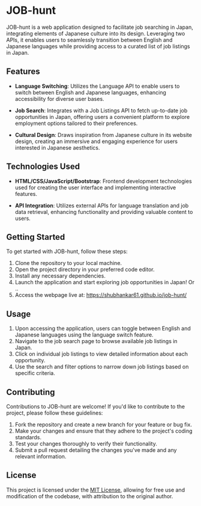 

# JOB-hunt

JOB-hunt is a web application designed to facilitate job searching in Japan, integrating elements of Japanese culture into its design. Leveraging two APIs, it enables users to seamlessly transition between English and Japanese languages while providing access to a curated list of job listings in Japan.

## Features

- **Language Switching**: Utilizes the Language API to enable users to switch between English and Japanese languages, enhancing accessibility for diverse user bases.
  
- **Job Search**: Integrates with a Job Listings API to fetch up-to-date job opportunities in Japan, offering users a convenient platform to explore employment options tailored to their preferences.

- **Cultural Design**: Draws inspiration from Japanese culture in its website design, creating an immersive and engaging experience for users interested in Japanese aesthetics.

## Technologies Used

- **HTML/CSS/JavaScript/Bootstrap**: Frontend development technologies used for creating the user interface and implementing interactive features.
  
- **API Integration**: Utilizes external APIs for language translation and job data retrieval, enhancing functionality and providing valuable content to users.

## Getting Started

To get started with JOB-hunt, follow these steps:

1. Clone the repository to your local machine.
2. Open the project directory in your preferred code editor.
3. Install any necessary dependencies.
4. Launch the application and start exploring job opportunities in Japan!
Or ..
1. Access the webpage live at: https://shubhankar61.github.io/job-hunt/

## Usage

1. Upon accessing the application, users can toggle between English and Japanese languages using the language switch feature.
2. Navigate to the job search page to browse available job listings in Japan.
3. Click on individual job listings to view detailed information about each opportunity.
4. Use the search and filter options to narrow down job listings based on specific criteria.

## Contributing

Contributions to JOB-hunt are welcome! If you'd like to contribute to the project, please follow these guidelines:

1. Fork the repository and create a new branch for your feature or bug fix.
2. Make your changes and ensure that they adhere to the project's coding standards.
3. Test your changes thoroughly to verify their functionality.
4. Submit a pull request detailing the changes you've made and any relevant information.

## License

This project is licensed under the [MIT License](LICENSE), allowing for free use and modification of the codebase, with attribution to the original author.
